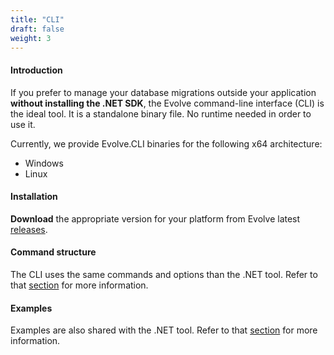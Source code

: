 ```yaml
---
title: "CLI"
draft: false
weight: 3
---
```


#### Introduction

If you prefer to manage your database migrations outside your application **without installing the .NET SDK**, the Evolve command-line interface (CLI) is the ideal tool. It is a standalone binary file. No runtime needed in order to use it. 

Currently, we provide Evolve.CLI binaries for the following x64 architecture:

- Windows
- Linux

#### Installation

**Download** the appropriate version for your platform from Evolve latest [releases](https://github.com/lecaillon/Evolve/releases/latest).

#### Command structure

The CLI uses the same commands and options than the .NET tool. Refer to that [section](/getting-started/tool/#command-structure) for more information.

#### Examples

Examples are also shared with the .NET tool. Refer to that [section](/getting-started/tool/#examples) for more information.
